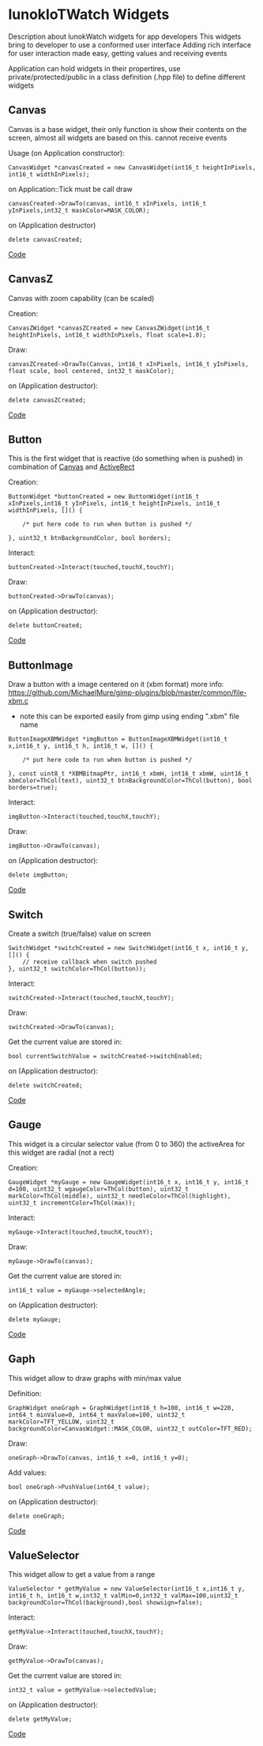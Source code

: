 # lunokIoTWatch Widgets

Description about lunokWatch widgets for app developers
This widgets bring to developer to use a conformed user interface
Adding rich interface for user interaction made easy, getting values and receiving events

Application can hold widgets in their propertires, use private/protected/public in a class definition (.hpp file) to define different widgets

## Canvas

Canvas is a base widget, their only function is show their contents on the screen, almost all widgets are based on this. cannot receive events

Usage (on Application constructor):

```CanvasWidget *canvasCreated = new CanvasWidget(int16_t heightInPixels, int16_t widthInPixels);```

on Application::Tick must be call draw

```canvasCreated->DrawTo(canvas, int16_t xInPixels, int16_t yInPixels,int32_t maskColor=MASK_COLOR);```

on (Application destructor)

```delete canvasCreated;```

[Code](CanvasWidget.hpp)

## CanvasZ

Canvas with zoom capability (can be scaled)

Creation:

```CanvasZWidget *canvasZCreated = new CanvasZWidget(int16_t heightInPixels, int16_t widthInPixels, float scale=1.0);```

Draw:

```canvasZCreated->DrawTo(Canvas, int16_t xInPixels, int16_t yInPixels, float scale, bool centered, int32_t maskColor);```

on (Application destructor):

```delete canvasZCreated;```

[Code](CanvasZWidget.hpp)


## Button

This is the first widget that is reactive (do something when is pushed) in combination of [Canvas](CanvasWidget.hpp) and [ActiveRect](../activator/ActiveRect.hpp)

Creation:

```
ButtonWidget *buttonCreated = new ButtonWidget(int16_t xInPixels,int16_t yInPixels, int16_t heightInPixels, int16_t widthInPixels, []() {

    /* put here code to run when button is pushed */

}, uint32_t btnBackgroundColor, bool borders);
```

Interact:

```buttonCreated->Interact(touched,touchX,touchY);```


Draw:

```buttonCreated->DrawTo(canvas);```

on (Application destructor):

```delete buttonCreated;```

[Code](ButtonWidget.hpp)


## ButtonImage

Draw a button with a image centered on it (xbm format) more info: https://github.com/MichaelMure/gimp-plugins/blob/master/common/file-xbm.c

* note this can be exported easily from gimp using ending ".xbm" file name

```
ButtonImageXBMWidget *imgButton = ButtonImageXBMWidget(int16_t x,int16_t y, int16_t h, int16_t w, []() {

    /* put here code to run when button is pushed */

}, const uint8_t *XBMBitmapPtr, int16_t xbmH, int16_t xbmW, uint16_t xbmColor=ThCol(text), uint32_t btnBackgroundColor=ThCol(button), bool borders=true);
```

Interact:

```imgButton->Interact(touched,touchX,touchY);```


Draw:

```imgButton->DrawTo(canvas);```

on (Application destructor):

```delete imgButton;```

[Code](ButtonImageXBMWidget.hpp)


## Switch

Create a switch (true/false) value on screen

```
SwitchWidget *switchCreated = new SwitchWidget(int16_t x, int16_t y, []() {
    // receive callback when switch pushed
}, uint32_t switchColor=ThCol(button));
```

Interact:

```switchCreated->Interact(touched,touchX,touchY);```


Draw:

```switchCreated->DrawTo(canvas);```

Get the current value are stored in:

```bool currentSwitchValue = switchCreated->switchEnabled;```


on (Application destructor):

```delete switchCreated;```


[Code](SwitchWidget.hpp)


## Gauge

This widget is a circular selector value (from 0 to 360) the activeArea for this widget are radial (not a rect)

Creation:

```
GaugeWidget *myGauge = new GaugeWidget(int16_t x, int16_t y, int16_t d=100, uint32_t wgaugeColor=ThCol(button), uint32_t markColor=ThCol(middle), uint32_t needleColor=ThCol(highlight), uint32_t incrementColor=ThCol(max));
```

Interact:

```myGauge->Interact(touched,touchX,touchY);```

Draw:

```myGauge->DrawTo(canvas);```

Get the current value are stored in:

```int16_t value = myGauge->selectedAngle;```


on (Application destructor):

```delete myGauge;```


[Code](GaugeWidget.hpp)


## Gaph

This widget allow to draw graphs with min/max value

Definition:

```
GraphWidget oneGraph = GraphWidget(int16_t h=100, int16_t w=220, int64_t minValue=0, int64_t maxValue=100, uint32_t markColor=TFT_YELLOW, uint32_t backgroundColor=CanvasWidget::MASK_COLOR, uint32_t outColor=TFT_RED);
```

Draw:

```oneGraph->DrawTo(canvas, int16_t x=0, int16_t y=0);```

Add values:

```bool oneGraph->PushValue(int64_t value);```

on (Application destructor):

```delete oneGraph;```

[Code](GraphWidget.hpp)


## ValueSelector

This widget allow to get a value from a range

```
ValueSelector * getMyValue = new ValueSelector(int16_t x,int16_t y, int16_t h, int16_t w,int32_t valMin=0,int32_t valMax=100,uint32_t backgroundColor=ThCol(background),bool showsign=false);
```

Interact:

```getMyValue->Interact(touched,touchX,touchY);```

Draw:

```getMyValue->DrawTo(canvas);```

Get the current value are stored in:

```int32_t value = getMyValue->selectedValue;```


on (Application destructor):

```delete getMyValue;```


[Code](ValueSelector.hpp)
